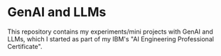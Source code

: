 # GenAI and LLMs
This repository contains my experiments/mini projects with GenAI and LLMs, which I started as part of my IBM's "AI Engineering Professional Certificate".
